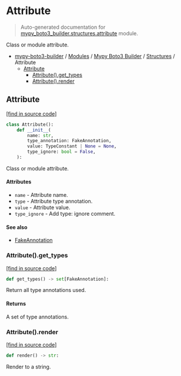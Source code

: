 # Attribute

> Auto-generated documentation for [mypy_boto3_builder.structures.attribute](https://github.com/vemel/mypy_boto3_builder/blob/master/mypy_boto3_builder/structures/attribute.py) module.

Class or module attribute.

- [mypy-boto3-builder](../../README.md#mypy_boto3_builder) / [Modules](../../MODULES.md#mypy-boto3-builder-modules) / [Mypy Boto3 Builder](../index.md#mypy-boto3-builder) / [Structures](index.md#structures) / Attribute
    - [Attribute](#attribute)
        - [Attribute().get_types](#attributeget_types)
        - [Attribute().render](#attributerender)

## Attribute

[[find in source code]](https://github.com/vemel/mypy_boto3_builder/blob/master/mypy_boto3_builder/structures/attribute.py#L8)

```python
class Attribute():
    def __init__(
        name: str,
        type_annotation: FakeAnnotation,
        value: TypeConstant | None = None,
        type_ignore: bool = False,
    ):
```

Class or module attribute.

#### Attributes

- `name` - Attribute name.
- `type` - Attribute type annotation.
- `value` - Attribute value.
- `type_ignore` - Add type: ignore comment.

#### See also

- [FakeAnnotation](../type_annotations/fake_annotation.md#fakeannotation)

### Attribute().get_types

[[find in source code]](https://github.com/vemel/mypy_boto3_builder/blob/master/mypy_boto3_builder/structures/attribute.py#L31)

```python
def get_types() -> set[FakeAnnotation]:
```

Return all type annotations used.

#### Returns

A set of type annotations.

### Attribute().render

[[find in source code]](https://github.com/vemel/mypy_boto3_builder/blob/master/mypy_boto3_builder/structures/attribute.py#L40)

```python
def render() -> str:
```

Render to a string.
